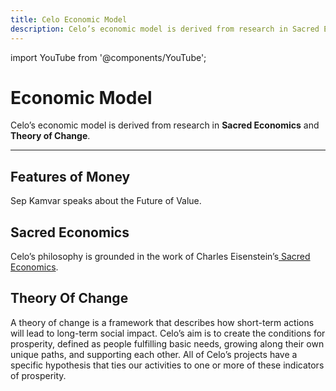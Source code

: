 ```yaml
---
title: Celo Economic Model
description: Celo’s economic model is derived from research in Sacred Economics and Theory of Change.
---
```

import YouTube from '@components/YouTube';


# Economic Model

Celo’s economic model is derived from research in **Sacred Economics** and **Theory of Change**.

___

## Features of Money

Sep Kamvar speaks about the Future of Value.

<YouTube videoId="tX5ep1JzY6k"/>

## Sacred Economics

Celo’s philosophy is grounded in the work of Charles Eisenstein’s[ Sacred Economics](http://sacred-economics.com/film/).

## Theory Of Change

A theory of change is a framework that describes how short-term actions will lead to long-term social impact. Celo’s aim is to create the conditions for prosperity, defined as people fulfilling basic needs, growing along their own unique paths, and supporting each other. All of Celo’s projects have a specific hypothesis that ties our activities to one or more of these indicators of prosperity.
